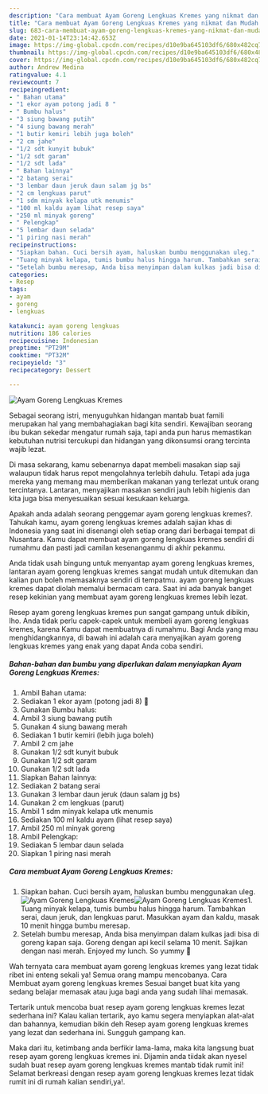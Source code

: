 ```yaml
---
description: "Cara membuat Ayam Goreng Lengkuas Kremes yang nikmat dan Mudah Dibuat"
title: "Cara membuat Ayam Goreng Lengkuas Kremes yang nikmat dan Mudah Dibuat"
slug: 683-cara-membuat-ayam-goreng-lengkuas-kremes-yang-nikmat-dan-mudah-dibuat
date: 2021-01-14T23:14:42.653Z
image: https://img-global.cpcdn.com/recipes/d10e9ba645103df6/680x482cq70/ayam-goreng-lengkuas-kremes-foto-resep-utama.jpg
thumbnail: https://img-global.cpcdn.com/recipes/d10e9ba645103df6/680x482cq70/ayam-goreng-lengkuas-kremes-foto-resep-utama.jpg
cover: https://img-global.cpcdn.com/recipes/d10e9ba645103df6/680x482cq70/ayam-goreng-lengkuas-kremes-foto-resep-utama.jpg
author: Andrew Medina
ratingvalue: 4.1
reviewcount: 7
recipeingredient:
- " Bahan utama"
- "1 ekor ayam potong jadi 8 "
- " Bumbu halus"
- "3 siung bawang putih"
- "4 siung bawang merah"
- "1 butir kemiri lebih juga boleh"
- "2 cm jahe"
- "1/2 sdt kunyit bubuk"
- "1/2 sdt garam"
- "1/2 sdt lada"
- " Bahan lainnya"
- "2 batang serai"
- "3 lembar daun jeruk daun salam jg bs"
- "2 cm lengkuas parut"
- "1 sdm minyak kelapa utk menumis"
- "100 ml kaldu ayam lihat resep saya"
- "250 ml minyak goreng"
- " Pelengkap"
- "5 lembar daun selada"
- "1 piring nasi merah"
recipeinstructions:
- "Siapkan bahan. Cuci bersih ayam, haluskan bumbu menggunakan uleg."
- "Tuang minyak kelapa, tumis bumbu halus hingga harum. Tambahkan serai, daun jeruk, dan lengkuas parut. Masukkan ayam dan kaldu, masak 10 menit hingga bumbu meresap."
- "Setelah bumbu meresap, Anda bisa menyimpan dalam kulkas jadi bisa di goreng kapan saja. Goreng dengan api kecil selama 10 menit. Sajikan dengan nasi merah. Enjoyed my lunch. So yummy 🤤"
categories:
- Resep
tags:
- ayam
- goreng
- lengkuas

katakunci: ayam goreng lengkuas 
nutrition: 186 calories
recipecuisine: Indonesian
preptime: "PT29M"
cooktime: "PT32M"
recipeyield: "3"
recipecategory: Dessert

---
```



![Ayam Goreng Lengkuas Kremes](https://img-global.cpcdn.com/recipes/d10e9ba645103df6/680x482cq70/ayam-goreng-lengkuas-kremes-foto-resep-utama.jpg)

Sebagai seorang istri, menyuguhkan hidangan mantab buat famili merupakan hal yang membahagiakan bagi kita sendiri. Kewajiban seorang ibu bukan sekedar mengatur rumah saja, tapi anda pun harus memastikan kebutuhan nutrisi tercukupi dan hidangan yang dikonsumsi orang tercinta wajib lezat.

Di masa  sekarang, kamu sebenarnya dapat membeli masakan siap saji walaupun tidak harus repot mengolahnya terlebih dahulu. Tetapi ada juga mereka yang memang mau memberikan makanan yang terlezat untuk orang tercintanya. Lantaran, menyajikan masakan sendiri jauh lebih higienis dan kita juga bisa menyesuaikan sesuai kesukaan keluarga. 



Apakah anda adalah seorang penggemar ayam goreng lengkuas kremes?. Tahukah kamu, ayam goreng lengkuas kremes adalah sajian khas di Indonesia yang saat ini disenangi oleh setiap orang dari berbagai tempat di Nusantara. Kamu dapat membuat ayam goreng lengkuas kremes sendiri di rumahmu dan pasti jadi camilan kesenanganmu di akhir pekanmu.

Anda tidak usah bingung untuk menyantap ayam goreng lengkuas kremes, lantaran ayam goreng lengkuas kremes sangat mudah untuk ditemukan dan kalian pun boleh memasaknya sendiri di tempatmu. ayam goreng lengkuas kremes dapat diolah memalui bermacam cara. Saat ini ada banyak banget resep kekinian yang membuat ayam goreng lengkuas kremes lebih lezat.

Resep ayam goreng lengkuas kremes pun sangat gampang untuk dibikin, lho. Anda tidak perlu capek-capek untuk membeli ayam goreng lengkuas kremes, karena Kamu dapat membuatnya di rumahmu. Bagi Anda yang mau menghidangkannya, di bawah ini adalah cara menyajikan ayam goreng lengkuas kremes yang enak yang dapat Anda coba sendiri.

<!--inarticleads1-->

##### Bahan-bahan dan bumbu yang diperlukan dalam menyiapkan Ayam Goreng Lengkuas Kremes:

1. Ambil  Bahan utama:
1. Sediakan 1 ekor ayam (potong jadi 8) 🐓
1. Gunakan  Bumbu halus:
1. Ambil 3 siung bawang putih
1. Gunakan 4 siung bawang merah
1. Sediakan 1 butir kemiri (lebih juga boleh)
1. Ambil 2 cm jahe
1. Gunakan 1/2 sdt kunyit bubuk
1. Gunakan 1/2 sdt garam
1. Gunakan 1/2 sdt lada
1. Siapkan  Bahan lainnya:
1. Sediakan 2 batang serai
1. Gunakan 3 lembar daun jeruk (daun salam jg bs)
1. Gunakan 2 cm lengkuas (parut)
1. Ambil 1 sdm minyak kelapa utk menumis
1. Sediakan 100 ml kaldu ayam (lihat resep saya)
1. Ambil 250 ml minyak goreng
1. Ambil  Pelengkap:
1. Sediakan 5 lembar daun selada
1. Siapkan 1 piring nasi merah




<!--inarticleads2-->

##### Cara membuat Ayam Goreng Lengkuas Kremes:

1. Siapkan bahan. Cuci bersih ayam, haluskan bumbu menggunakan uleg.
<img src="https://img-global.cpcdn.com/steps/6e3165ccea0a4411/160x128cq70/ayam-goreng-lengkuas-kremes-langkah-memasak-1-foto.jpg" alt="Ayam Goreng Lengkuas Kremes"><img src="https://img-global.cpcdn.com/steps/f268ab0a6d20fb22/160x128cq70/ayam-goreng-lengkuas-kremes-langkah-memasak-1-foto.jpg" alt="Ayam Goreng Lengkuas Kremes">1. Tuang minyak kelapa, tumis bumbu halus hingga harum. Tambahkan serai, daun jeruk, dan lengkuas parut. Masukkan ayam dan kaldu, masak 10 menit hingga bumbu meresap.
1. Setelah bumbu meresap, Anda bisa menyimpan dalam kulkas jadi bisa di goreng kapan saja. Goreng dengan api kecil selama 10 menit. Sajikan dengan nasi merah. Enjoyed my lunch. So yummy 🤤




Wah ternyata cara membuat ayam goreng lengkuas kremes yang lezat tidak ribet ini enteng sekali ya! Semua orang mampu mencobanya. Cara Membuat ayam goreng lengkuas kremes Sesuai banget buat kita yang sedang belajar memasak atau juga bagi anda yang sudah lihai memasak.

Tertarik untuk mencoba buat resep ayam goreng lengkuas kremes lezat sederhana ini? Kalau kalian tertarik, ayo kamu segera menyiapkan alat-alat dan bahannya, kemudian bikin deh Resep ayam goreng lengkuas kremes yang lezat dan sederhana ini. Sungguh gampang kan. 

Maka dari itu, ketimbang anda berfikir lama-lama, maka kita langsung buat resep ayam goreng lengkuas kremes ini. Dijamin anda tiidak akan nyesel sudah buat resep ayam goreng lengkuas kremes mantab tidak rumit ini! Selamat berkreasi dengan resep ayam goreng lengkuas kremes lezat tidak rumit ini di rumah kalian sendiri,ya!.

